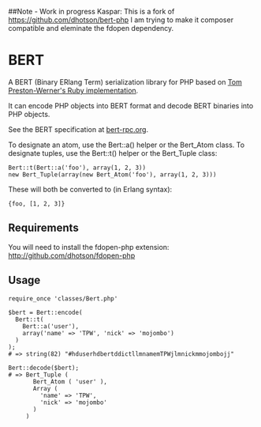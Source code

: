 ##Note - Work in progress
Kaspar: This is a fork of https://github.com/dhotson/bert-php I am trying to make it composer compatible and eleminate the fdopen dependency.  

BERT
====

A BERT (Binary ERlang Term) serialization library for PHP based on
[Tom Preston-Werner's Ruby implementation](http://github.com/mojombo/bert).

It can encode PHP objects into BERT format and decode BERT binaries into PHP
objects.

See the BERT specification at [bert-rpc.org](http://bert-rpc.org).

To designate an atom, use the Bert::a() helper or the Bert_Atom class.
To designate tuples, use the Bert::t() helper or the Bert_Tuple class:

    Bert::t(Bert::a('foo'), array(1, 2, 3))
    new Bert_Tuple(array(new Bert_Atom('foo'), array(1, 2, 3)))


These will both be converted to (in Erlang syntax):

    {foo, [1, 2, 3]}

Requirements
-----

You will need to install the fdopen-php extension:
http://github.com/dhotson/fdopen-php


Usage
-----

    require_once 'classes/Bert.php'

    $bert = Bert::encode(
      Bert::t(
        Bert::a('user'),
        array('name' => 'TPW', 'nick' => 'mojombo')
      )
    );
    # => string(82) "#hduserhdbertddictllmnamemTPWjlmnickmmojombojj"

    Bert::decode($bert);
    # => Bert_Tuple (
           Bert_Atom ( 'user' ),
           Array (
             'name' => 'TPW',
             'nick' => 'mojombo'
           )
         )


